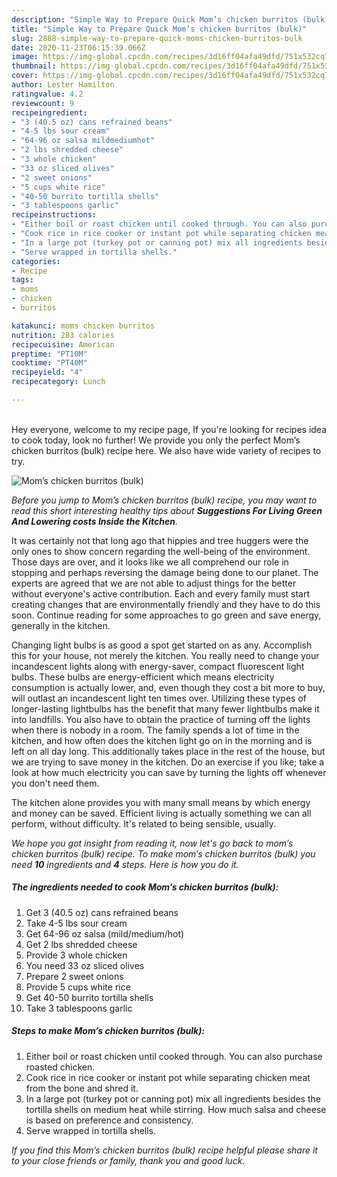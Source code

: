 ```yaml
---
description: "Simple Way to Prepare Quick Mom’s chicken burritos (bulk)"
title: "Simple Way to Prepare Quick Mom’s chicken burritos (bulk)"
slug: 2888-simple-way-to-prepare-quick-moms-chicken-burritos-bulk
date: 2020-11-23T06:15:39.066Z
image: https://img-global.cpcdn.com/recipes/3d16ff04afa49dfd/751x532cq70/moms-chicken-burritos-bulk-recipe-main-photo.jpg
thumbnail: https://img-global.cpcdn.com/recipes/3d16ff04afa49dfd/751x532cq70/moms-chicken-burritos-bulk-recipe-main-photo.jpg
cover: https://img-global.cpcdn.com/recipes/3d16ff04afa49dfd/751x532cq70/moms-chicken-burritos-bulk-recipe-main-photo.jpg
author: Lester Hamilton
ratingvalue: 4.2
reviewcount: 9
recipeingredient:
- "3 (40.5 oz) cans refrained beans"
- "4-5 lbs sour cream"
- "64-96 oz salsa mildmediumhot"
- "2 lbs shredded cheese"
- "3 whole chicken"
- "33 oz sliced olives"
- "2 sweet onions"
- "5 cups white rice"
- "40-50 burrito tortilla shells"
- "3 tablespoons garlic"
recipeinstructions:
- "Either boil or roast chicken until cooked through. You can also purchase roasted chicken."
- "Cook rice in rice cooker or instant pot while separating chicken meat from the bone and shred it."
- "In a large pot (turkey pot or canning pot) mix all ingredients besides the tortilla shells on medium heat while stirring. How much salsa and cheese is based on preference and consistency."
- "Serve wrapped in tortilla shells."
categories:
- Recipe
tags:
- moms
- chicken
- burritos

katakunci: moms chicken burritos 
nutrition: 283 calories
recipecuisine: American
preptime: "PT10M"
cooktime: "PT40M"
recipeyield: "4"
recipecategory: Lunch

---
```

<br>
Hey everyone, welcome to my recipe page, If you're looking for recipes idea to cook today, look no further! We provide you only the perfect Mom’s chicken burritos (bulk) recipe here. We also have wide variety of recipes to try.
<br>


![Mom’s chicken burritos (bulk)](https://img-global.cpcdn.com/recipes/3d16ff04afa49dfd/751x532cq70/moms-chicken-burritos-bulk-recipe-main-photo.jpg)

<i>Before you jump to Mom’s chicken burritos (bulk) recipe, you may want to read this short interesting healthy tips about 
<strong>Suggestions For Living Green And Lowering costs Inside the Kitchen</strong>.</i>
</br>

It was certainly not that long ago that hippies and tree huggers were the only ones to show concern regarding the well-being of the environment. Those days are over, and it looks like we all comprehend our role in stopping and perhaps reversing the damage being done to our planet. The experts are agreed that we are not able to adjust things for the better without everyone's active contribution. Each and every family must start creating changes that are environmentally friendly and they have to do this soon. Continue reading for some approaches to go green and save energy, generally in the kitchen.

Changing light bulbs is as good a spot get started on as any. Accomplish this for your house, not merely the kitchen. You really need to change your incandescent lights along with energy-saver, compact fluorescent light bulbs. These bulbs are energy-efficient which means electricity consumption is actually lower, and, even though they cost a bit more to buy, will outlast an incandescent light ten times over. Utilizing these types of longer-lasting lightbulbs has the benefit that many fewer lightbulbs make it into landfills. You also have to obtain the practice of turning off the lights when there is nobody in a room. The family spends a lot of time in the kitchen, and how often does the kitchen light go on in the morning and is left on all day long. This additionally takes place in the rest of the house, but we are trying to save money in the kitchen. Do an exercise if you like; take a look at how much electricity you can save by turning the lights off whenever you don't need them.

The kitchen alone provides you with many small means by which energy and money can be saved. Efficient living is actually something we can all perform, without difficulty. It's related to being sensible, usually.


<i>We hope you got insight from reading it, now let's go back to mom’s chicken burritos (bulk) recipe. To make mom’s chicken burritos (bulk) you need <strong>10</strong> ingredients and <strong>4</strong> steps. Here is how you do it.
</i>

##### The ingredients needed to cook Mom’s chicken burritos (bulk):

1. Get 3 (40.5 oz) cans refrained beans
1. Take 4-5 lbs sour cream
1. Get 64-96 oz salsa (mild/medium/hot)
1. Get 2 lbs shredded cheese
1. Provide 3 whole chicken
1. You need 33 oz sliced olives
1. Prepare 2 sweet onions
1. Provide 5 cups white rice
1. Get 40-50 burrito tortilla shells
1. Take 3 tablespoons garlic


##### Steps to make Mom’s chicken burritos (bulk):

1. Either boil or roast chicken until cooked through. You can also purchase roasted chicken.
1. Cook rice in rice cooker or instant pot while separating chicken meat from the bone and shred it.
1. In a large pot (turkey pot or canning pot) mix all ingredients besides the tortilla shells on medium heat while stirring. How much salsa and cheese is based on preference and consistency.
1. Serve wrapped in tortilla shells.


<i>If you find this Mom’s chicken burritos (bulk) recipe helpful please share it to your close friends or family, thank you and good luck.</i>
